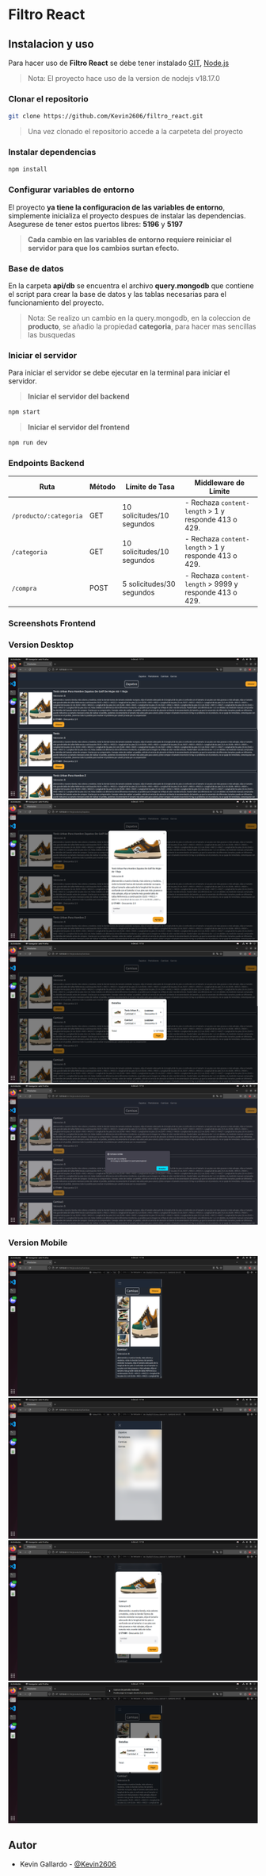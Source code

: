# Filtro React

## Instalacion y uso
Para hacer uso de **Filtro React**  se debe tener instalado [GIT](https://git-scm.com/), [Node.js](https://nodejs.org/es/)

> Nota: El proyecto hace uso de la version de nodejs v18.17.0

### Clonar el repositorio
```bash
git clone https://github.com/Kevin2606/filtro_react.git
```
> Una vez clonado el repositorio accede a la carpeteta del proyecto
### Instalar dependencias
```bash
npm install
```
### Configurar variables de entorno
El proyecto **ya tiene la configuracion de las variables de entorno**, simplemente inicializa el proyecto despues de instalar las dependencias.
Asegurese de tener estos puertos libres: **5196** y **5197**

>**Cada cambio en las variables de entorno requiere reiniciar el servidor para que los cambios surtan efecto.**

### Base de datos
En la carpeta **api/db** se encuentra el archivo **query.mongodb** que contiene el script para crear la base de datos y las tablas necesarias para el funcionamiento del proyecto.

> Nota: Se realizo un cambio en la query.mongodb, en la coleccion de **producto**, se añadio la propiedad **categoria**, para hacer mas sencillas las busquedas

### Iniciar el servidor
Para iniciar el servidor se debe ejecutar en la terminal para iniciar el servidor.

> **Iniciar el servidor del backend**
```bash
npm start 
```
> **Iniciar el servidor del frontend**

```bash
npm run dev
```
### Endpoints Backend


| Ruta          | Método | Límite de Tasa                    | Middleware de Límite                |
|---------------|--------|-----------------------------------|------------------------------------|
| `/producto/:categoria`   | GET    | 10 solicitudes/10 segundos       | - Rechaza `content-length` > 1 y responde 413 o 429.    |
| `/categoria`  | GET    | 10 solicitudes/10 segundos       | - Rechaza `content-length` > 1 y responde 413 o 429.    |
| `/compra`     | POST   | 5 solicitudes/30 segundos        | - Rechaza `content-length` > 9999 y responde 413 o 429. |

### Screenshots Frontend 
### **Version Desktop**
![](img/Captura%20desde%202023-10-06%2017-11-11.png)
![](img/Captura%20desde%202023-10-06%2017-11-38.png)
![](img/Captura%20desde%202023-10-06%2017-12-19.png)
![](img/Captura%20desde%202023-10-06%2017-12-26.png)

### **Version Mobile**
![](img/Captura%20desde%202023-10-06%2017-18-06.png)
![](img/Captura%20desde%202023-10-06%2017-18-15.png)
![](img/Captura%20desde%202023-10-06%2017-18-26.png)
![](img/Captura%20desde%202023-10-06%2017-18-33.png)

## Autor

- Kevin Gallardo - [@Kevin2606](https://github.com/Kevin2606)